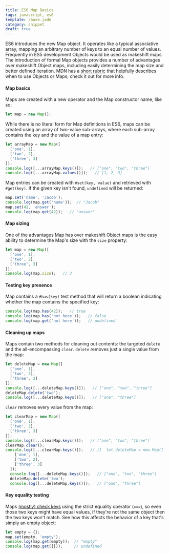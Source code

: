 ```yaml
---
title: ES6 Map Basics
tags: javascript, es6
template: /base.jade
category: snippet
draft: true
---
```


ES6 introduces the new Map object. It operates like a typical associative array, mapping an arbitrary number of keys to an equal number of values. Frequently in ES5 development Objects would be used as makeshift maps. The introduction of formal Map objects provides a number of advantages over makeshift Object maps, including easily determining the map size and better defined iteration. MDN has a [short rubric](https://developer.mozilla.org/en-US/docs/Web/JavaScript/Reference/Global_Objects/Map#Objects_and_maps_compared) that helpfully describes when to use Objects or Maps; check it out for more info.

#### Map basics

Maps are created with a new operator and the Map constructor name, like so:


```javascript
let map = new Map();
```

While there is no literal form for Map definitions in ES6, maps can be created using an array of two-value sub-arrays, where each sub-array contains the key and the value of a map entry:

```javascript
let arrayMap = new Map([
  ['one', 1],
  ['two', 2],
  ['three', 3]
]);
console.log([...arrayMap.keys()]);   // ["one", "two", "three"]
console.log([...arrayMap.values()]);   // [1, 2, 3]
```

Map entries can be created with `#set(key, value)` and retrieved with `#get(key)`. If the given key isn't found, `undefined` will be returned:

```javascript
map.set('name', 'Jacob');
console.log(map.get('name'));  // "Jacob"
map.set(42, 'answer');
console.log(map.get(42));   // "answer"
```

#### Map sizing

One of the advantages Map has over makeshift Object maps is the easy ability to determine the Map's size with the `size` property:

```javascript
let map = new Map([
  ['one', 1],
  ['two', 2],
  ['three', 3]
]);
console.log(map.size);   // 3
```

#### Testing key presence

Map contains a `#has(key)` test method that will return a boolean indicating whether the map contains the specified key:

```javascript
console.log(map.has(42));   // true
console.log(map.has('not here'));   // false
console.log(map.get('not here'));   // undefined
```

#### Cleaning up maps

Maps contain two methods for cleaning out contents: the targeted `delete` and the all-encompassing `clear`. `delete` removes just a single value from the map:

```javascript
let deleteMap = new Map([
  ['one', 1],
  ['two', 2],
  ['three', 3]
]);
console.log([...deleteMap.keys()]);   // ["one", "two", "three"]
deleteMap.delete('two');
console.log([...deleteMap.keys()]);   // ["one", "three"]
```

`clear` removes every value from the map:

```javascript
let clearMap = new Map([
  ['one', 1],
  ['two', 2],
  ['three', 3]
]);
console.log([...clearMap.keys()]);   // ["one", "two", "three"]
clearMap.clear();
console.log([...clearMap.keys()]);   // []  let deleteMap = new Map([
    ['one', 1],
    ['two', 2],
    ['three', 3]
  ]);
  console.log([...deleteMap.keys()]);   // ["one", "two", "three"]
  deleteMap.delete('two');
  console.log([...deleteMap.keys()]);   // ["one", "three"]
```

#### Key equality testing

Maps [(mostly) check keys](https://developer.mozilla.org/en-US/docs/Web/JavaScript/Reference/Global_Objects/Map#Key_equality) using the strict equality operator (`===`), so even those two keys might have equal values, if they're not the same object then the two keys won't match. See how this affects the behavior of a key that's simply an empty object:

```javascript
let empty = {};
map.set(empty, 'empty');
console.log(map.get(empty));  // "empty"
console.log(map.get({}));     // undefined
```
